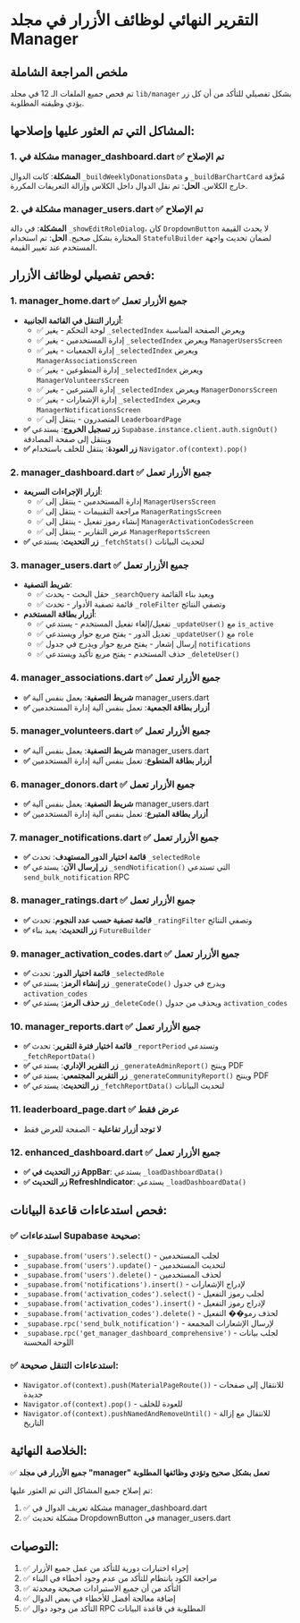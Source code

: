 # التقرير النهائي لوظائف الأزرار في مجلد Manager

## ملخص المراجعة الشاملة
تم فحص جميع الملفات الـ 12 في مجلد `lib/manager` بشكل تفصيلي للتأكد من أن كل زر يؤدي وظيفته المطلوبة.

## المشاكل التي تم العثور عليها وإصلاحها:

### 1. مشكلة في manager_dashboard.dart ✅ تم الإصلاح
**المشكلة**: كانت الدوال `_buildWeeklyDonationsData` و `_buildBarChartCard` مُعرَّفة خارج الكلاس.
**الحل**: تم نقل الدوال داخل الكلاس وإزالة التعريفات المكررة.

### 2. مشكلة في manager_users.dart ✅ تم الإصلاح
**المشكلة**: في دالة `_showEditRoleDialog`، كان `DropdownButton` لا يحدث القيمة المختارة بشكل صحيح.
**الحل**: تم استخدام `StatefulBuilder` لضمان تحديث واجهة المستخدم عند تغيير القيمة.

## فحص تفصيلي لوظائف الأزرار:

### 1. manager_home.dart ✅ جميع الأزرار تعمل
- **أزرار التنقل في القائمة الجانبية**: 
  - ✅ لوحة التحكم - يغير `_selectedIndex` ويعرض الصفحة المناسبة
  - ✅ إدارة المستخدمين - يغير `_selectedIndex` ويعرض `ManagerUsersScreen`
  - ✅ إدارة الجمعيات - يغير `_selectedIndex` ويعرض `ManagerAssociationsScreen`
  - ✅ إدارة المتطوعين - يغير `_selectedIndex` ويعرض `ManagerVolunteersScreen`
  - ✅ إدارة المتبرعين - يغير `_selectedIndex` ويعرض `ManagerDonorsScreen`
  - ✅ إدارة الإشعارات - يغير `_selectedIndex` ويعرض `ManagerNotificationsScreen`
  - ✅ المتصدرون - ينتقل إلى `LeaderboardPage`
- **✅ زر تسجيل الخروج**: يستدعي `Supabase.instance.client.auth.signOut()` وينتقل إلى صفحة المصادقة
- **✅ زر العودة**: ينتقل للخلف باستخدام `Navigator.of(context).pop()`

### 2. manager_dashboard.dart ✅ جميع الأزرار تعمل
- **أزرار الإجراءات السريعة**:
  - ✅ إدارة المستخدمين - ينتقل إلى `ManagerUsersScreen`
  - ✅ مراجعة التقييمات - ينتقل إلى `ManagerRatingsScreen`
  - ✅ إنشاء رموز تفعيل - ينتقل إلى `ManagerActivationCodesScreen`
  - ✅ عرض التقارير - ينتقل إلى `ManagerReportsScreen`
- **✅ زر التحديث**: يستدعي `_fetchStats()` لتحديث البيانات

### 3. manager_users.dart ✅ جميع الأزرار تعمل
- **شريط التصفية**:
  - ✅ حقل البحث - يحدث `_searchQuery` ويعيد بناء القائمة
  - ✅ قائمة تصفية الأدوار - تحدث `_roleFilter` وتصفي النتائج
- **أزرار بطاقة المستخدم**:
  - ✅ تفعيل/إلغاء تفعيل المستخدم - يستدعي `_updateUser()` مع `is_active`
  - ✅ تعديل الدور - يفتح مربع حوار ويستدعي `_updateUser()` مع `role`
  - ✅ إرسال إشعار - يفتح مربع حوار ويدرج في جدول `notifications`
  - ✅ حذف المستخدم - يفتح مربع تأكيد ويستدعي `_deleteUser()`

### 4. manager_associations.dart ✅ جميع الأزرار تعمل
- **✅ شريط التصفية**: يعمل بنفس آلية manager_users.dart
- **✅ أزرار بطاقة الجمعية**: تعمل بنفس آلية إدارة المستخدمين

### 5. manager_volunteers.dart ✅ جميع الأزرار تعمل
- **✅ شريط التصفية**: يعمل بنفس آلية manager_users.dart
- **✅ أزرار بطاقة المتطوع**: تعمل بنفس آلية إدارة المستخدمين

### 6. manager_donors.dart ✅ جميع الأزرار تعمل
- **✅ شريط التصفية**: يعمل بنفس آلية manager_users.dart
- **✅ أزرار بطاقة المتبرع**: تعمل بنفس آلية إدارة المستخدمين

### 7. manager_notifications.dart ✅ جميع الأزرار تعمل
- **✅ قائمة اختيار الدور المستهدف**: تحدث `_selectedRole`
- **✅ زر إرسال الآن**: يستدعي `_sendNotification()` التي تستدعي `send_bulk_notification` RPC

### 8. manager_ratings.dart ✅ جميع الأزرار تعمل
- **✅ قائمة تصفية حسب عدد النجوم**: تحدث `_ratingFilter` وتصفي النتائج
- **✅ زر التحديث**: يعيد بناء `FutureBuilder`

### 9. manager_activation_codes.dart ✅ جميع الأزرار تعمل
- **✅ قائمة اختيار الدور**: تحدث `_selectedRole`
- **✅ زر إنشاء الرمز**: يستدعي `_generateCode()` ويدرج في جدول `activation_codes`
- **✅ زر حذف الرمز**: يستدعي `_deleteCode()` ويحذف من جدول `activation_codes`

### 10. manager_reports.dart ✅ جميع الأزرار تعمل
- **✅ قائمة اختيار فترة التقرير**: تحدث `_reportPeriod` وتستدعي `_fetchReportData()`
- **✅ زر التقرير الإداري**: يستدعي `_generateAdminReport()` وينتج PDF
- **✅ زر التقرير المجتمعي**: يستدعي `_generateCommunityReport()` وينتج PDF
- **✅ زر التحديث**: يستدعي `_fetchReportData()` لتحديث البيانات

### 11. leaderboard_page.dart ✅ عرض فقط
- **لا توجد أزرار تفاعلية** - الصفحة للعرض فقط

### 12. enhanced_dashboard.dart ✅ جميع الأزرار تعمل
- **✅ زر التحديث في AppBar**: يستدعي `_loadDashboardData()`
- **✅ زر التحديث RefreshIndicator**: يستدعي `_loadDashboardData()`

## فحص استدعاءات قاعدة البيانات:

### ✅ استدعاءات Supabase صحيحة:
- `_supabase.from('users').select()` - لجلب المستخدمين
- `_supabase.from('users').update()` - لتحديث المستخدمين
- `_supabase.from('users').delete()` - لحذف المستخدمين
- `_supabase.from('notifications').insert()` - لإدراج الإشعارات
- `_supabase.from('activation_codes').select()` - لجلب رموز التفعيل
- `_supabase.from('activation_codes').insert()` - لإدراج رموز التفعيل
- `_supabase.from('activation_codes').delete()` - لحذف رمو�� التفعيل
- `_supabase.rpc('send_bulk_notification')` - لإرسال الإشعارات المجمعة
- `_supabase.rpc('get_manager_dashboard_comprehensive')` - لجلب بيانات اللوحة المحسنة

### ✅ استدعاءات التنقل صحيحة:
- `Navigator.of(context).push(MaterialPageRoute())` - للانتقال إلى صفحات جديدة
- `Navigator.of(context).pop()` - للعودة للخلف
- `Navigator.of(context).pushNamedAndRemoveUntil()` - للانتقال مع إزالة التاريخ

## الخلاصة النهائية:
✅ **جميع الأزرار في مجلد "manager" تعمل بشكل صحيح وتؤدي وظائفها المطلوبة**

تم إصلاح جميع المشاكل التي تم العثور عليها:
1. ✅ مشكلة تعريف الدوال في manager_dashboard.dart
2. ✅ مشكلة تحديث DropdownButton في manager_users.dart

## التوصيات:
1. ✅ إجراء اختبارات دورية للتأكد من عمل جميع الأزرار
2. ✅ مراجعة الكود بانتظام للتأكد من عدم وجود أخطاء في البناء
3. ✅ التأكد من أن جميع الاستيرادات صحيحة ومحدثة
4. ✅ إضافة معالجة أفضل للأخطاء في بعض الدوال
5. ✅ التأكد من وجود دوال RPC المطلوبة في قاعدة البيانات